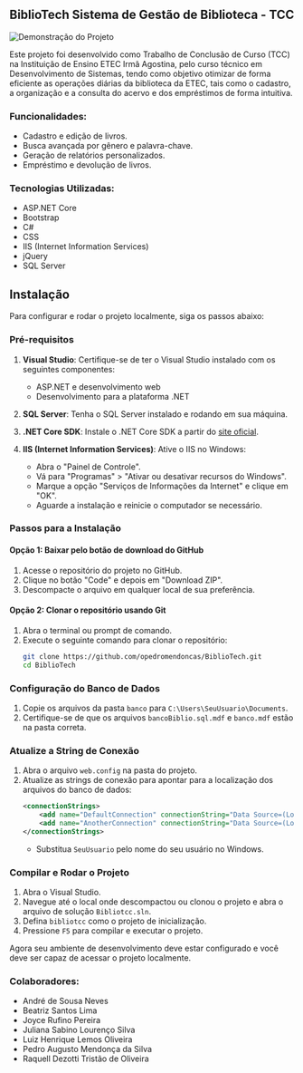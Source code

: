 ## BiblioTech Sistema de Gestão de Biblioteca - TCC

![Demonstração do Projeto](https://media.giphy.com/media/v1.Y2lkPTc5MGI3NjExN3ZoMGsxMG1weGQ5bzE0eTN0dXQxanVsZDF3NTYwNTJsODkxZ3RmciZlcD12MV9pbnRlcm5hbF9naWZfYnlfaWQmY3Q9Zw/oxULF33e2surHF84rF/giphy.gif)

Este projeto foi desenvolvido como Trabalho de Conclusão de Curso (TCC) na Instituição de Ensino ETEC Irmã Agostina, pelo curso técnico em Desenvolvimento de Sistemas, tendo como objetivo otimizar de forma eficiente as operações diárias da biblioteca da ETEC, tais como o cadastro, a organização e a consulta do acervo e dos empréstimos de forma intuitiva.

### Funcionalidades:

* Cadastro e edição de livros.
* Busca avançada por gênero e palavra-chave.
* Geração de relatórios personalizados.
* Empréstimo e devolução de livros.

### Tecnologias Utilizadas:

* ASP.NET Core
* Bootstrap
* C#
* CSS
* IIS (Internet Information Services)
* jQuery
* SQL Server

## Instalação

Para configurar e rodar o projeto localmente, siga os passos abaixo:

### Pré-requisitos

1. **Visual Studio**: Certifique-se de ter o Visual Studio instalado com os seguintes componentes:
    - ASP.NET e desenvolvimento web
    - Desenvolvimento para a plataforma .NET

2. **SQL Server**: Tenha o SQL Server instalado e rodando em sua máquina.

3. **.NET Core SDK**: Instale o .NET Core SDK a partir do [site oficial](https://dotnet.microsoft.com/download).

4. **IIS (Internet Information Services)**: Ative o IIS no Windows:
    - Abra o "Painel de Controle".
    - Vá para "Programas" > "Ativar ou desativar recursos do Windows".
    - Marque a opção "Serviços de Informações da Internet" e clique em "OK".
    - Aguarde a instalação e reinicie o computador se necessário.

### Passos para a Instalação

#### Opção 1: Baixar pelo botão de download do GitHub

1. Acesse o repositório do projeto no GitHub.
2. Clique no botão "Code" e depois em "Download ZIP".
3. Descompacte o arquivo em qualquer local de sua preferência.

#### Opção 2: Clonar o repositório usando Git

1. Abra o terminal ou prompt de comando.
2. Execute o seguinte comando para clonar o repositório:
    ```sh
    git clone https://github.com/opedromendoncas/BiblioTech.git
    cd BiblioTech
    ```

### Configuração do Banco de Dados

1. Copie os arquivos da pasta `banco` para `C:\Users\SeuUsuario\Documents`.
2. Certifique-se de que os arquivos `bancoBiblio.sql.mdf` e `banco.mdf` estão na pasta correta.

### Atualize a String de Conexão

1. Abra o arquivo `web.config` na pasta do projeto.
2. Atualize as strings de conexão para apontar para a localização dos arquivos do banco de dados:
    ```xml
    <connectionStrings>
        <add name="DefaultConnection" connectionString="Data Source=(LocalDB)\MSSQLLocalDB;AttachDbFilename=&quot;C:\Users\SeuUsuario\Documents\bancoBiblio.sql.mdf&quot;;Integrated Security=True;Connect Timeout=30" providerName="System.Data.SqlClient" />
        <add name="AnotherConnection" connectionString="Data Source=(LocalDB)\MSSQLLocalDB;AttachDbFilename=&quot;C:\Users\SeuUsuario\Documents\banco.mdf&quot;;Integrated Security=True;Connect Timeout=30" providerName="System.Data.SqlClient" />
    </connectionStrings>
    ```
    - Substitua `SeuUsuario` pelo nome do seu usuário no Windows.

### Compilar e Rodar o Projeto

1. Abra o Visual Studio.
2. Navegue até o local onde descompactou ou clonou o projeto e abra o arquivo de solução `Bibliotcc.sln`.
3. Defina `bibliotcc` como o projeto de inicialização.
4. Pressione `F5` para compilar e executar o projeto.

Agora seu ambiente de desenvolvimento deve estar configurado e você deve ser capaz de acessar o projeto localmente.

### Colaboradores:

* André de Sousa Neves
* Beatriz Santos Lima
* Joyce Rufino Pereira
* Juliana Sabino Lourenço Silva
* Luiz Henrique Lemos Oliveira
* Pedro Augusto Mendonça da Silva
* Raquell Dezotti Tristão de Oliveira
